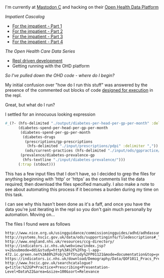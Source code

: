 I'm currently at [Mastodon C](https://www.mastodonc.com/) and hacking on their [Open Health Data Platform](https://github.com/CDECatapult/cdec.openhealthdata)

*Impatient Cascalog*

- [For the impatient - Part 1](/entries/impatiently-learning-cascalog---part-1.html)
- [For the impatient - Part 2](/entries/impatiently-learning-cascalog---part-2.html)
- [For the impatient - Part 3](/entries/impatiently-learning-cascalog---part-3.html)
- [For the impatient - Part 4](/entries/impatiently-learning-cascalog---part-4.html)

*The Open Health Care Data Series*

- [Repl driven development](/entries/an-introduction-to-the-ohd-platform-via-repl-driven-development.html)
- Getting running with the OHD platform

*So I've pulled down the OHD code - where do I begin?*

My initial confusion over "how do I run this stuff" was answered by the presence of the commented out blocks of code [designed for execution](/entries/an-introduction-to-the-ohd-platform-via-repl-driven-development.html) in the repl.

Great, but what do I run?

I settled for an innocuous looking expression

```clojure
#_(?- (hfs-delimited "./output/diabetes-per-head-per-gp-per-month" :delimiter "," :sinkmode :replace)
      (diabetes-spend-per-head-per-gp-per-month
       (diabetes-spend-per-gp-per-month
        (diabetes-drugs
         (prescriptions/gp-prescriptions
          (hfs-delimited "./input/prescriptions/pdpi" :delimiter ","))
         (ods/current-practices (hfs-delimited "./input/ods/gppractice/epraccur.csv" :delimiter ","))))
       (prevalence/diabetes-prevalence-gp
        (hfs-textline "./input/diabetes-prevalence/")))
      (:trap (stdout)))
```

This has a few input files that I don't have, so I decided to grep the files for anything beginning with 'http' or 'https' as the comments list the data required; then download the files specified manually. I also make a note to see about automating this process if it becomes a burden during my time on this task.

I can see why this hasn't been done as it's a faff, and once you have the data you're just iterating in the repl so you don't gain much personally by automation.  Moving on...

The files I found were as follows

    http://www.nice.org.uk/usingguidance/commissioningguides/adhd/adhdassumptionsusedinestimatingapopulationbenchmark.jsp
    http://systems.hscic.gov.uk/data/ods/supportinginfo/filedescriptions#_Toc350757591
    http://www.england.nhs.uk/resources/ccg-directory/
    http://indicators.ic.nhs.uk/webview/index.jsp?v=2&submode=ddi&study=http%3A%2F%2Fhg-l-app-472.ic.green.net%3A80%2Fobj%2FfStudy%2FP01121&mode=documentation&top=yes
    https://indicators.ic.nhs.uk/download/Demography/Data/QOF1011_Pracs_Prevalence_DiabetesMellitus.xls
    http://www.hscic.gov.uk/searchcatalogue?q=title:%22GP+Practice+Prescribing+Presentation-Level+Data%22&area=&size=100&sort=Relevance




